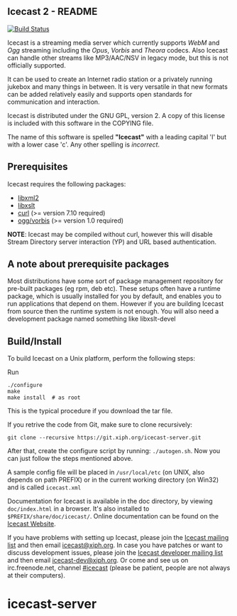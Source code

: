 Icecast 2 - README
---------------------------------------------------------------------

[![Build Status](https://travis-ci.org/xiph/Icecast-Server.svg?branch=master)](https://travis-ci.org/xiph/Icecast-Server)

Icecast is a streaming media server which currently supports _WebM_ and
_Ogg_ streaming including the _Opus_, _Vorbis_ and _Theora_ codecs.
Also Icecast can handle other streams like MP3/AAC/NSV
in legacy mode, but this is not officially supported.

It can be used to create an Internet radio station or a privately
running jukebox and many things in between. It is very versatile in
that new formats can be added relatively easily and supports open
standards for communication and interaction.

Icecast is distributed under the GNU GPL, version 2. A copy of this
license is included with this software in the COPYING file.

The name of this software is spelled __"Icecast"__ with a leading capital 'I' but with a lower case 'c'. Any other spelling is _incorrect_.

Prerequisites
---------------------------------------------------------------------
Icecast requires the following packages:

-   [libxml2][1]
-   [libxslt][2]
-   [curl][3] (>= version 7.10 required)
-   [ogg/vorbis][4] (>= version 1.0 required)

__NOTE__: Icecast may be compiled without curl, however this will
disable Stream Directory server interaction (YP) and URL based 
authentication.

A note about prerequisite packages
---------------------------------------------------------------------
Most distributions have some sort of package management repository for
pre-built packages (eg rpm, deb etc).  These setups often have a runtime
package, which is usually installed for you by default, and enables you
to run applications that depend on them.  However if you are building
Icecast from source then the runtime system is not enough. You will also
need a development package named something like libxslt-devel

Build/Install
---------------------------------------------------------------------
To build Icecast on a Unix platform, perform the following steps:

Run

    ./configure
    make
    make install  # as root

This is the typical procedure if you download the tar file.

If you retrive the code from Git, make sure to clone recursively:

    git clone --recursive https://git.xiph.org/icecast-server.git

After that, create the configure script by running: `./autogen.sh`.
Now you can just follow the steps mentioned above.

A sample config file will be placed in `/usr/local/etc` (on UNIX, 
also depends on path PREFIX) or in the current working directory 
(on Win32) and is called `icecast.xml`

Documentation for Icecast is available in the doc directory, by 
viewing `doc/index.html` in a browser. It's also installed to 
`$PREFIX/share/doc/icecast/`. Online documentation can be found 
on the [Icecast Website][5].

If you have problems with setting up Icecast, please join the 
[Icecast mailing list][6] and then email icecast@xiph.org.
In case you have patches or want to discuss development issues,
please join the [Icecast developer mailing list][7] and then
email icecast-dev@xiph.org.
Or come and see us on irc.freenode.net, channel [#icecast][8]
(please be patient, people are not always at their computers).

[1]: http://xmlsoft.org/downloads.html
[2]: http://xmlsoft.org/XSLT/downloads.html
[3]: http://curl.haxx.se/download.html
[4]: http://www.vorbis.com/files
[5]: http://icecast.org/docs/
[6]: http://lists.xiph.org/mailman/listinfo/icecast
[7]: http://lists.xiph.org/mailman/listinfo/icecast-dev
[8]: https://webchat.freenode.net/?channels=#icecast
# icecast-server
